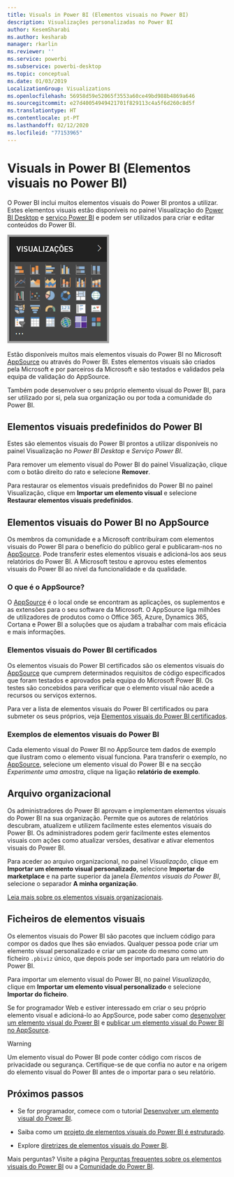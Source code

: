 ```yaml
---
title: Visuals in Power BI (Elementos visuais no Power BI)
description: Visualizações personalizadas no Power BI
author: KesemSharabi
ms.author: kesharab
manager: rkarlin
ms.reviewer: ''
ms.service: powerbi
ms.subservice: powerbi-desktop
ms.topic: conceptual
ms.date: 01/03/2019
LocalizationGroup: Visualizations
ms.openlocfilehash: 56958d59e52065f3553a60ce49bd988b4869a646
ms.sourcegitcommit: e27d40054949421701f829113c4a5f6d260c8d5f
ms.translationtype: HT
ms.contentlocale: pt-PT
ms.lasthandoff: 02/12/2020
ms.locfileid: "77153965"
---
```

# <a name="visuals-in-power-bi"></a>Visuals in Power BI (Elementos visuais no Power BI)

O Power BI inclui muitos elementos visuais do Power BI prontos a utilizar. Estes elementos visuais estão disponíveis no painel Visualização do [Power BI Desktop](https://powerbi.microsoft.com/desktop/) e [serviço Power BI](https://app.powerbi.com) e podem ser utilizados para criar e editar conteúdos do Power BI.

![visualizações](media/power-bi-custom-visuals/power-bi-visualizations.png)

Estão disponíveis muitos mais elementos visuais do Power BI no Microsoft [AppSource](https://nam06.safelinks.protection.outlook.com/?url=https%3A%2F%2Fappsource.microsoft.com%2Fen-us%2Fmarketplace%2Fapps%3Fpage%3D1%26product%3Dpower-bi-visuals&data=02%7C01%7CKesem.Sharabi%40microsoft.com%7C6d9286afacb3468d4cde08d740b76694%7C72f988bf86f141af91ab2d7cd011db47%7C1%7C0%7C637049028749147718&sdata=igWm0e1vXdgGcbyvngQBrHQVAkahPnxPC1ZhUPntGI8%3D&reserved=0) ou através do Power BI. Estes elementos visuais são criados pela Microsoft e por parceiros da Microsoft e são testados e validados pela equipa de validação do AppSource.

Também pode desenvolver o seu próprio elemento visual do Power BI, para ser utilizado por si, pela sua organização ou por toda a comunidade do Power BI.

## <a name="default-power-bi-visuals"></a>Elementos visuais predefinidos do Power BI

Estes são elementos visuais do Power BI prontos a utilizar disponíveis no painel Visualização no *Power BI Desktop* e *Serviço Power BI*.

Para remover um elemento visual do Power BI do painel Visualização, clique com o botão direito do rato e selecione **Remover**.

Para restaurar os elementos visuais predefinidos do Power BI no painel Visualização, clique em **Importar um elemento visual** e selecione **Restaurar elementos visuais predefinidos**. 

## <a name="appsource-power-bi-visuals"></a>Elementos visuais do Power BI no AppSource

Os membros da comunidade e a Microsoft contribuíram com elementos visuais do Power BI para o benefício do público geral e publicaram-nos no [AppSource](https://appsource.microsoft.com/marketplace/apps?product=power-bi-visuals). Pode transferir estes elementos visuais e adicioná-los aos seus relatórios do Power BI. A Microsoft testou e aprovou estes elementos visuais do Power BI ao nível da funcionalidade e da qualidade.

### <a name="what-is-appsource"></a>O que é o AppSource?

O [AppSource](office-store.md) é o local onde se encontram as aplicações, os suplementos e as extensões para o seu software da Microsoft. O AppSource liga milhões de utilizadores de produtos como o Office 365, Azure, Dynamics 365, Cortana e Power BI a soluções que os ajudam a trabalhar com mais eficácia e mais informações.

### <a name="certified-power-bi-visuals"></a>Elementos visuais do Power BI certificados

Os elementos visuais do Power BI certificados são os elementos visuais do [AppSource](https://nam06.safelinks.protection.outlook.com/?url=https%3A%2F%2Fappsource.microsoft.com%2Fen-us%2Fmarketplace%2Fapps%3Fpage%3D1%26product%3Dpower-bi-visuals&data=02%7C01%7CKesem.Sharabi%40microsoft.com%7C6d9286afacb3468d4cde08d740b76694%7C72f988bf86f141af91ab2d7cd011db47%7C1%7C0%7C637049028749147718&sdata=igWm0e1vXdgGcbyvngQBrHQVAkahPnxPC1ZhUPntGI8%3D&reserved=0) que cumprem determinados requisitos de código especificados que foram testados e aprovados pela equipa do Microsoft Power BI. Os testes são concebidos para verificar que o elemento visual não acede a recursos ou serviços externos.

Para ver a lista de elementos visuais do Power BI certificados ou para submeter os seus próprios, veja [Elementos visuais do Power BI certificados](power-bi-custom-visuals-certified.md).

### <a name="samples-for-power-bi-visuals"></a>Exemplos de elementos visuais do Power BI

Cada elemento visual do Power BI no AppSource tem dados de exemplo que ilustram como o elemento visual funciona. Para transferir o exemplo, no [AppSource](https://nam06.safelinks.protection.outlook.com/?url=https%3A%2F%2Fappsource.microsoft.com%2Fen-us%2Fmarketplace%2Fapps%3Fpage%3D1%26product%3Dpower-bi-visuals&data=02%7C01%7CKesem.Sharabi%40microsoft.com%7C6d9286afacb3468d4cde08d740b76694%7C72f988bf86f141af91ab2d7cd011db47%7C1%7C0%7C637049028749147718&sdata=igWm0e1vXdgGcbyvngQBrHQVAkahPnxPC1ZhUPntGI8%3D&reserved=0), selecione um elemento visual do Power BI e na secção *Experimente uma amostra*, clique na ligação **relatório de exemplo**.

## <a name="organizational-store"></a>Arquivo organizacional

Os administradores do Power BI aprovam e implementam elementos visuais do Power BI na sua organização. Permite que os autores de relatórios descubram, atualizem e utilizem facilmente estes elementos visuais do Power BI. Os administradores podem gerir facilmente estes elementos visuais com ações como atualizar versões, desativar e ativar elementos visuais do Power BI.

Para aceder ao arquivo organizacional, no painel *Visualização*, clique em **Importar um elemento visual personalizado**, selecione **Importar do marketplace** e na parte superior da janela *Elementos visuais do Power BI*, selecione o separador **A minha organização**.

[Leia mais sobre os elementos visuais organizacionais](power-bi-custom-visuals-organization.md).

## <a name="visual-files"></a>Ficheiros de elementos visuais

Os elementos visuais do Power BI são pacotes que incluem código para compor os dados que lhes são enviados. Qualquer pessoa pode criar um elemento visual personalizado e criar um pacote do mesmo como um ficheiro `.pbiviz` único, que depois pode ser importado para um relatório do Power BI.

Para importar um elemento visual do Power BI, no painel *Visualização*, clique em **Importar um elemento visual personalizado** e selecione **Importar do ficheiro**.

Se for programador Web e estiver interessado em criar o seu próprio elemento visual e adicioná-lo ao AppSource, pode saber como [desenvolver um elemento visual do Power BI](visuals/custom-visual-develop-tutorial.md) e [publicar um elemento visual do Power BI no AppSource](office-store.md).

> [!WARNING]
> Um elemento visual do Power BI pode conter código com riscos de privacidade ou segurança. Certifique-se de que confia no autor e na origem do elemento visual do Power BI antes de o importar para o seu relatório.

## <a name="next-steps"></a>Próximos passos

* Se for programador, comece com o tutorial [Desenvolver um elemento visual do Power BI](./visuals/custom-visual-develop-tutorial.md).

* Saiba como um [projeto de elementos visuais do Power BI é estruturado](./visuals/visual-project-structure.md).

* Explore [diretrizes de elementos visuais do Power BI](guidelines-powerbi-visuals.md).

Mais perguntas? Visite a página [Perguntas frequentes sobre os elementos visuais do Power BI](power-bi-custom-visuals-faq.md) ou a [Comunidade do Power BI](https://community.powerbi.com/).
